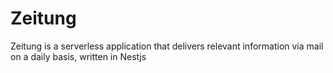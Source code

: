 # Zeitung

Zeitung is a serverless application that delivers relevant information via mail on a daily basis, written in Nestjs
